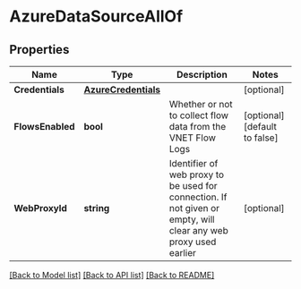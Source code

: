 # AzureDataSourceAllOf

## Properties

Name | Type | Description | Notes
------------ | ------------- | ------------- | -------------
**Credentials** | [**AzureCredentials**](AzureCredentials.md) |  | [optional] 
**FlowsEnabled** | **bool** | Whether or not to collect flow data from the VNET Flow Logs | [optional] [default to false]
**WebProxyId** | **string** | Identifier of web proxy to be used for connection. If not given or empty, will clear any web proxy used earlier | [optional] 

[[Back to Model list]](../README.md#documentation-for-models) [[Back to API list]](../README.md#documentation-for-api-endpoints) [[Back to README]](../README.md)


